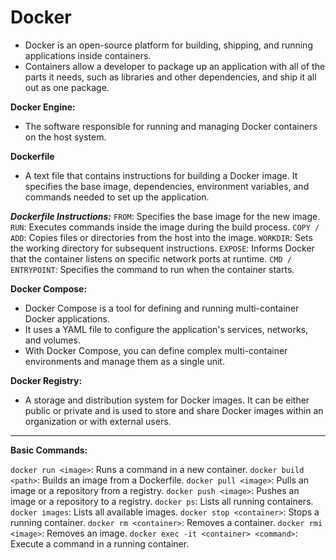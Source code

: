 # Docker

* Docker is an open-source platform for building, shipping, and running applications inside containers.
* Containers allow a developer to package up an application with all of the parts it needs, such as libraries and other dependencies, and ship it all out as one package.

**Docker Engine:** 
- The software responsible for running and managing Docker containers on the host system.

**Dockerfile**
- A text file that contains instructions for building a Docker image. It specifies the base image, dependencies, environment variables, and commands needed to set up the application.

***Dockerfile Instructions:***
`FROM`: Specifies the base image for the new image.
`RUN`: Executes commands inside the image during the build process.
`COPY / ADD`: Copies files or directories from the host into the image.
`WORKDIR`: Sets the working directory for subsequent instructions.
`EXPOSE`: Informs Docker that the container listens on specific network ports at runtime.
`CMD / ENTRYPOINT`: Specifies the command to run when the container starts.


**Docker Compose:**
- Docker Compose is a tool for defining and running multi-container Docker applications.
- It uses a YAML file to configure the application's services, networks, and volumes.
- With Docker Compose, you can define complex multi-container environments and manage them as a single unit.

**Docker Registry:**
- A storage and distribution system for Docker images. It can be either public or private and is used to store and share Docker images within an organization or with external users.

*******
**Basic Commands:**

`docker run <image>`: Runs a command in a new container.
`docker build <path>`: Builds an image from a Dockerfile.
`docker pull <image>`: Pulls an image or a repository from a registry.
`docker push <image>`: Pushes an image or a repository to a registry.
`docker ps`: Lists all running containers.
`docker images`: Lists all available images.
`docker stop <container>`: Stops a running container.
`docker rm <container>`: Removes a container.
`docker rmi <image>`: Removes an image.
`docker exec -it <container> <command>`: Execute a command in a running container.


